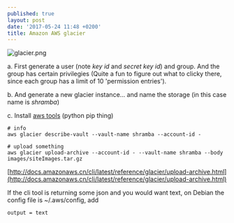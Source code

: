 ```yaml
---
published: true
layout: post
date: '2017-05-24 11:48 +0200'
title: Amazon AWS glacier
---
```

![glacier.png]({{site.baseurl}}/media/glacier.png)

a. First generate a user (note *key id* and *secret key id*) and group. And the group has certain privilegies (Quite a fun to figure out what to clicky there, since each group has a limit of 10 'permission entries').

b. And generate a new glacier instance... and name the storage (in this case name is *shramba*)

c. Install [aws tools](http://docs.aws.amazon.com/cli/latest/userguide/installing.html) (python pip thing)

    # info
    aws glacier describe-vault --vault-name shramba --account-id -

    # upload something
    aws glacier upload-archive --account-id - --vault-name shramba --body images/siteImages.tar.gz
    
[http://docs.amazonaws.cn/cli/latest/reference/glacier/upload-archive.html](http://docs.amazonaws.cn/cli/latest/reference/glacier/upload-archive.html)

If the cli tool is returning some json and you would want text, on Debian the config file is ~/.aws/config, add

    output = text
    
